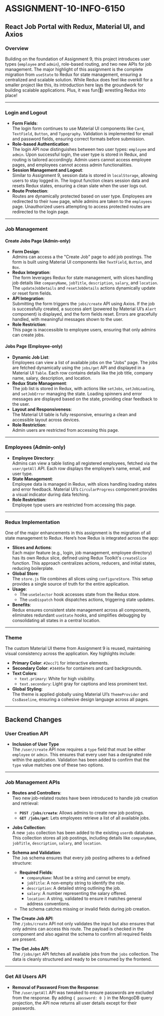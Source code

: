 # **ASSIGNMENT-10-INFO-6150**

## **React Job Portal with Redux, Material UI, and Axios**

### **Overview**
Building on the foundation of Assignment 9, this project introduces user types (`employee` and `admin`), role-based routing, and two new APIs for job management. The major highlight of this assignment is the complete migration from `useState` to Redux for state management, ensuring a centralized and scalable solution. While Redux does feel like overkill for a smaller project like this, its introduction here lays the groundwork for building scalable applications. Plus, it was fun(🥹) wrestling Redux into place!

---

### **Login and Logout**
- **Form Fields**:  
  The login form continues to use Material UI components like `Card`, `TextField`, `Button`, and `Typography`. Validation is implemented for email and password fields, ensuring correct formats before submission.
- **Role-based Authentication**:  
  The login API now distinguishes between two user types: `employee` and `admin`. Upon successful login, the user type is stored in Redux, and routing is tailored accordingly. Admin users cannot access employee pages, and employees cannot access admin functionalities.
- **Session Management and Logout**:  
  Similar to Assignment 9, session data is stored in `localStorage`, allowing users to stay logged in. The logout function clears session data and resets Redux states, ensuring a clean slate when the user logs out.
- **Route Protection**:  
  Routes are dynamically protected based on user type. Employees are redirected to their `home` page, while admins are taken to the `employees` page. Unauthorized users attempting to access protected routes are redirected to the login page.


---

### **Job Management**

#### **Create Jobs Page (Admin-only)**
- **Form Design**:  
  Admins can access a the "Create Job" page to add job postings. The form is built using Material UI components like `TextField`, `Button`, and `Box`.
- **Redux Integration**:  
  The form leverages Redux for state management, with slices handling job details like `companyName`, `jobTitle`, `description`, `salary`, and `location`. The `updateJobDetails` and `resetJobDetails` actions dynamically update or reset form fields.
- **API Integration**:  
  Submitting the form triggers the `jobs/create` API using Axios. If the job is successfully created, a success alert (powered by Material UI’s `Alert` component) is displayed, and the form fields reset. Errors are gracefully handled, with meaningful messages shown to the user.
- **Role Restriction**:  
  This page is inaccessible to employee users, ensuring that only admins can create jobs.

#### **Jobs Page (Employee-only)**
- **Dynamic Job List**:  
  Employees can view a list of available jobs on the "Jobs" page. The jobs are fetched dynamically using the `jobs/get` API and displayed in a Material UI `Table`. Each row contains details like the job title, company name, salary, description, and location.
- **Redux State Management**:  
  The job list is stored in Redux, with actions like `setJobs`, `setJobLoading`, and `setJobError` managing the state. Loading spinners and error messages are displayed based on the state, providing clear feedback to the user.
- **Layout and Responsiveness**:  
  The Material UI table is fully responsive, ensuring a clean and accessible layout across devices.
- **Role Restriction**:  
  Admin users are restricted from accessing this page.

---

### **Employees (Admin-only)**
- **Employee Directory**:  
  Admins can view a table listing all registered employees, fetched via the `user/getAll` API. Each row displays the employee’s name, email, and user type.
- **State Management**:  
  Employee data is managed in Redux, with slices handling loading states and error feedback. Material UI’s `CircularProgress` component provides a visual indicator during data fetching.
- **Role Restriction**:  
  Employee type users are restricted from accessing this page.

---

### **Redux Implementation**
One of the major enhancements in this assignment is the migration of all state management to Redux. Here’s how Redux is integrated across the app:
- **Slices and Actions**:  
  Each major feature (e.g., login, job management, employee directory) has its own Redux slice, defined using Redux Toolkit's `createSlice` function. This approach centralizes actions, reducers, and initial states, reducing boilerplate.
- **Global Store**:  
  The `store.js` file combines all slices using `configureStore`. This setup provides a single source of truth for the entire application.
- **Usage**:  
  - The `useSelector` hook accesses state from the Redux store.
  - The `useDispatch` hook dispatches actions, triggering state updates.
- **Benefits**:  
  Redux ensures consistent state management across all components, eliminates redundant `useState` hooks, and simplifies debugging by consolidating all states in a central location.

---

### **Theme**
The custom Material UI theme from Assignment 9 is reused, maintaining visual consistency across the application. Key highlights include:
- **Primary Color**: `#2ecc71` for interactive elements.
- **Secondary Color**: `#34495e` for containers and card backgrounds.
- **Text Colors**:  
  - `text.primary`: White for high visibility.
  - `text.secondary`: Light gray for captions and less prominent text.
- **Global Styling**:  
  The theme is applied globally using Material UI’s `ThemeProvider` and `CssBaseline`, ensuring a cohesive design language across all pages.

---

## **Backend Changes**

### **User Creation API**
- **Inclusion of User Type**  
  The `/user/create` API now requires a `type` field that must be either `employee` or `admin`. This ensures that every user has a designated role within the application. Validation has been added to confirm that the `type` value matches one of these two options.  

---

### **Job Management APIs**
- **Routes and Controllers**:  
  Two new job-related routes have been introduced to handle job creation and retrieval:
  - **`POST /jobs/create`**: Allows admins to create new job postings.
  - **`GET /jobs/get`**: Lets employees retrieve a list of all available jobs.

- **Jobs Collection**:  
  A new `jobs` collection has been added to the existing `userdb` database. This collection stores all job postings, including details like `companyName`, `jobTitle`, `description`, `salary`, and `location`.

- **Schema and Validation**:  
  The `Job` schema ensures that every job posting adheres to a defined structure:
  - **Required Fields**:  
    - `companyName`: Must be a string and cannot be empty.  
    - `jobTitle`: A non-empty string to identify the role.  
    - `description`: A detailed string outlining the job.  
    - `salary`: A number representing the salary offered.  
    - `location`: A string, validated to ensure it matches general address conventions.
  - The schema catches missing or invalid fields during job creation.

- **The Create Job API**:  
  The `/jobs/create` API not only validates the input but also ensures that only admins can access this route. The payload is checked in the component and also against the schema to confirm all required fields are present. 

- **The Get Jobs API**:  
  The `/jobs/get` API fetches all available jobs from the `jobs` collection. The data is cleanly structured and ready to be consumed by the frontend. 

---

### **Get All Users API**
- **Removal of Password From the Response**:  
  The `/user/getAll` API was tweaked to ensure passwords are excluded from the response. By adding `{ password: 0 }` in the MongoDB query projection, the API now returns all user details except for their passwords. 
